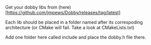 Get your dobby libs from (here)[https://github.com/jmpews/Dobby/releases/tag/latest]

Each lib should be placed in a folder named after its correspoding architecture (or CMake will fail. Take a look at CMakeLists.txt)

Add one folder here called include and place the dobby.h file there.